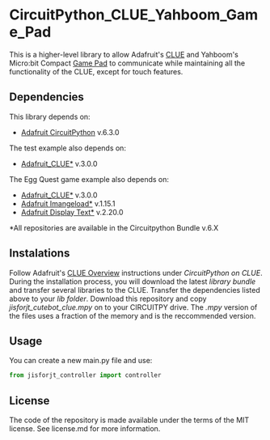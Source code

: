 # CircuitPython_CLUE_Yahboom_Game_Pad
This is a higher-level library to allow Adafruit's [CLUE](https://www.adafruit.com/product/4500) and Yahboom's Micro:bit Compact [Game Pad](http://www.yahboom.net/study/SGH) to communicate while maintaining all the functionality of the CLUE, except for touch features.

## Dependencies
This library depends on:
* [Adafruit CircuitPython](https://github.com/adafruit/circuitpython) v.6.3.0

The test example also depends on:
* [Adafruit_CLUE*](https://github.com/adafruit/Adafruit_CircuitPython_CLUE) v.3.0.0

The Egg Quest game example also depends on:
* [Adafruit_CLUE*](https://github.com/adafruit/Adafruit_CircuitPython_CLUE) v.3.0.0
* [Adafruit Imangeload*](https://github.com/adafruit/Adafruit_CircuitPython_ImageLoad) v.1.15.1
* [Adafruit Display Text*](https://github.com/adafruit/Adafruit_CircuitPython_Display_Text) v.2.20.0

*All repositories are available in the Circuitpython Bundle v.6.X


## Instalations
Follow Adafruit's [CLUE Overview](https://learn.adafruit.com/adafruit-clue) instructions under _CircuitPython on CLUE_. During the installation process, you will download the latest _library bundle_ and transfer several libraries to the CLUE. Transfer the dependencies listed above to your _lib folder_.
Download this repository and copy _jisforjt_cutebot_clue.mpy_ on to your CIRCUITPY drive. The _.mpy_ version of the files uses a fraction of the memory and is the reccommended version.

## Usage
You can create a new main.py file and use:
```python
from jisforjt_controller import controller
```

## License
The code of the repository is made available under the terms of the MIT license. See license.md for more information.
